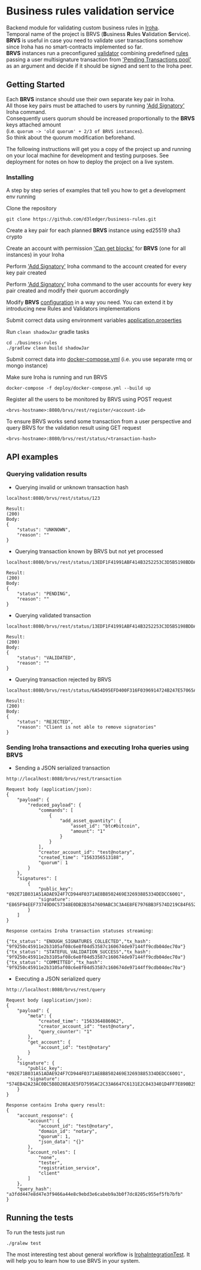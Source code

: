 # Business rules validation service

Backend module for validating custom business rules in [Iroha](https://github.com/hyperledger/iroha).<br/>
Temporal name of the project is BRVS (**B**usiness **R**ules **V**alidation **S**ervice).
**BRVS** is useful in case you need to validate user transactions somehow since Iroha has no smart-contracts implemented so far.<br/>
**BRVS** instances run a preconfigured [validator](./brvs-rules/src/main/java/iroha/validation/validators/Validator.java) combining predefined [rules](./brvs-rules/src/main/java/iroha/validation/rules/Rule.java) passing a user multisignature transaction from ['Pending Transactions pool'](https://iroha.readthedocs.io/en/latest/api/queries.html#get-pending-transactions) as an argument and decide if it should be signed and sent to the Iroha peer.

## Getting Started

Each **BRVS** instance should use their own separate key pair in Iroha.<br/>
All those key pairs must be attached to users by running ['Add Signatory'](https://iroha.readthedocs.io/en/latest/api/commands.html#add-signatory) Iroha command.<br/>
Consequently users quorum should be increased proportionally to the **BRVS** keys attached amount<br/> (i.e. `quorum -> 'old quorum' + 2/3 of BRVS instances`).<br/>
So think about the quorum modification beforehand.

The following instructions will get you a copy of the project up and running on your local machine for development and testing purposes. See deployment for notes on how to deploy the project on a live system.

### Installing

A step by step series of examples that tell you how to get a development env running

Clone the repository

```
git clone https://github.com/d3ledger/business-rules.git
```

Create a key pair for each planned **BRVS** instance using ed25519 sha3 crypto

Create an account with permission ['Can get blocks'](https://iroha.readthedocs.io/en/latest/maintenance/permissions.html#block-stream) for **BRVS** (one for all instances) in your Iroha

Perform ['Add Signatory'](https://iroha.readthedocs.io/en/latest/api/commands.html#add-signatory) Iroha command to the account created for every key pair created

Perform ['Add Signatory'](https://iroha.readthedocs.io/en/latest/api/commands.html#add-signatory) Iroha command to the user accounts for every key pair created and modify their quorum accordingly

Modify **BRVS** [configuration](./config/context/spring-context.xml) in a way you need. You can extend it by introducing new Rules and Validators implementations

Submit correct data using environment variables [application.properties](brvs-core/src/main/resources/application.properties)

Run `clean shadowJar` gradle tasks

```
cd ./business-rules
./gradlew clean build shadowJar
```

Submit correct data into [docker-compose.yml](./deploy/docker-compose.yml) (i.e. you use separate rmq or mongo instance)

Make sure Iroha is running and run BRVS
```
docker-compose -f deploy/docker-compose.yml --build up
```

Register all the users to be monitored by BRVS using POST request
```
<brvs-hostname>:8080/brvs/rest/register/<account-id>
```

To ensure BRVS works send some transaction from a user perspective and query BRVS for the validation result using GET request
```
<brvs-hostname>:8080/brvs/rest/status/<transaction-hash>
```

## API examples
### Querying validation results
- Querying invalid or unknown transaction hash
```
localhost:8080/brvs/rest/status/123

Result:
(200)
Body:
{
    "status": "UNKNOWN",
    "reason": ""
}
```
- Querying transaction known by BRVS but not yet processed
```
localhost:8080/brvs/rest/status/13EDF1F41991ABF414B3252253C3D5B5198BDDAAFCCB181BFB334758C3C4ABEA

Result:
(200)
Body:
{
    "status": "PENDING",
    "reason": ""
}
```
- Querying validated transaction
```
localhost:8080/brvs/rest/status/13EDF1F41991ABF414B3252253C3D5B5198BDDAAFCCB181BFB334758C3C4ABEA

Result:
(200)
Body:
{
    "status": "VALIDATED",
    "reason": ""
}
```
- Querying transaction rejected by BRVS
```
localhost:8080/brvs/rest/status/6A54D95EFD400F316F0396914724B247E57065A66CABFD86427EA73BEFA886AC

Result:
(200)
Body:
{
    "status": "REJECTED",
    "reason": "Client is not able to remove signatories"
}
```

### Sending Iroha transactions and executing Iroha queries using BRVS
- Sending a JSON serialized transaction
```
http://localhost:8080/brvs/rest/transaction

Request body (application/json):
{
    "payload": {
        "reduced_payload": {
            "commands": [
                {
                    "add_asset_quantity": {
                        "asset_id": "btc#bitcoin",
                        "amount": "1"
                    }
                }
            ],
            "creator_account_id": "test@notary",
            "created_time": "1563356513188",
            "quorum": 1
        }
    },
    "signatures": [
        {
            "public_key": "092E71B031A51ADAE924F7CD944F0371AE8B8502469E32693885334DEDCC6001",
            "signature": "E865F94EEF73749D0C57348E0DB2B3547609ABC3C3A4E8FE7976BB3F574D219C84F652B32AF6DFF2412E32AFBCD70CC6C728F9065B10BC43E712AB0B4D46F009"
        }
    ]
}

Response contains Iroha transaction statuses streaming:

{"tx_status": "ENOUGH_SIGNATURES_COLLECTED","tx_hash": "9f9250c45911e2b3105af08c6e8f04d53587c160674de97144ff9cdb04dec70a"}
{"tx_status": "STATEFUL_VALIDATION_SUCCESS","tx_hash": "9f9250c45911e2b3105af08c6e8f04d53587c160674de97144ff9cdb04dec70a"}
{"tx_status": "COMMITTED","tx_hash": "9f9250c45911e2b3105af08c6e8f04d53587c160674de97144ff9cdb04dec70a"}

```

- Executing a JSON serialized query
```
http://localhost:8080/brvs/rest/query

Request body (application/json):
{
    "payload": {
        "meta": {
            "created_time": "1563364886062",
            "creator_account_id": "test@notary",
            "query_counter": "1"
        },
        "get_account": {
            "account_id": "test@notary"
        }
    },
    "signature": {
        "public_key": "092E71B031A51ADAE924F7CD944F0371AE8B8502469E32693885334DEDCC6001",
        "signature": "574EB42A23AC0BC5B8D28EA3E5FD7595AC2C33A6647C6131E2C8433401D4FF7E890B25F920D35A96FA0622881153FF4044140C03F710C5BF1D1185A29748B809"
    }
}

Response contains Iroha query result:
{
    "account_response": {
        "account": {
            "account_id": "test@notary",
            "domain_id": "notary",
            "quorum": 1,
            "json_data": "{}"
        },
        "account_roles": [
            "none",
            "tester",
            "registration_service",
            "client"
        ]
    },
    "query_hash": "a3fdd447e8d47e3f9466a44e8c9ebd3e6cabeb9a3b0f7dc8205c955ef5fb7bfb"
}

```

## Running the tests

To run the tests just run
```
./gralew test
```
The most interesting test about general workflow is [IrohaIntegrationTest](./brvs-core/src/test/java/iroha/validation/behavior/IrohaIntegrationTest.java). It will help you to learn how to use BRVS in your system.
